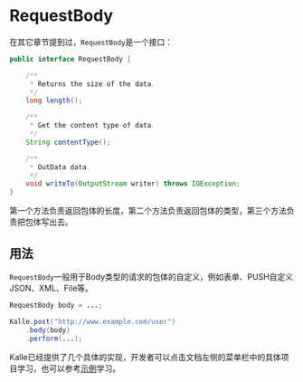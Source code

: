 # RequestBody

在其它章节提到过，`RequestBody`是一个接口：
```java
public interface RequestBody {

    /**
     * Returns the size of the data.
     */
    long length();

    /**
     * Get the content type of data.
     */
    String contentType();

    /**
     * OutData data.
     */
    void writeTo(OutputStream writer) throws IOException;
}
```

第一个方法负责返回包体的长度，第二个方法负责返回包体的类型，第三个方法负责把包体写出去。

## 用法
`RequestBody`一般用于Body类型的请求的包体的自定义，例如表单、PUSH自定义JSON、XML、File等。

```java
RequestBody body = ...;

Kalle.post("http://www.example.com/user")
    .body(body)
    .perform(...);
```

Kalle已经提供了几个具体的实现，开发者可以点击文档左侧的菜单栏中的具体项目学习，也可以参考[示例](../../sample)学习。